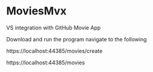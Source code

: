 # MoviesMvx
VS integration with GitHub Movie App

Download and run the program navigate to the following


https://localhost:44385/movies/create

https://localhost:44385/movies

